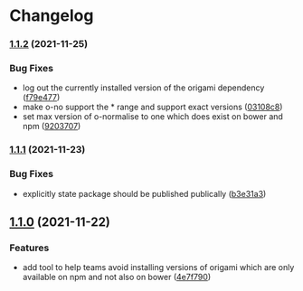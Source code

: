 # Changelog

### [1.1.2](https://www.github.com/Financial-Times/origami/compare/origami-bower-safe-version-supervisor-v1.1.1...origami-bower-safe-version-supervisor-v1.1.2) (2021-11-25)


### Bug Fixes

* log out the currently installed version of the origami dependency ([f79e477](https://www.github.com/Financial-Times/origami/commit/f79e477843a1701e43e1e94668fdfd9a359f0045))
* make o-no support the * range and support exact versions ([03108c8](https://www.github.com/Financial-Times/origami/commit/03108c853a6366f3439bea986ea9fb9cd05ccfaf))
* set max version of o-normalise to one which does exist on bower and npm ([9203707](https://www.github.com/Financial-Times/origami/commit/9203707265f25bbc518b08fdc8de2c4c32c1567c))

### [1.1.1](https://www.github.com/Financial-Times/origami/compare/origami-bower-safe-version-supervisor-v1.1.0...origami-bower-safe-version-supervisor-v1.1.1) (2021-11-23)


### Bug Fixes

* explicitly state package should be published publically  ([b3e31a3](https://www.github.com/Financial-Times/origami/commit/b3e31a36a94dd55729e32f6557920e79ab748d2d))

## [1.1.0](https://www.github.com/Financial-Times/origami/compare/origami-bower-safe-version-supervisor-v1.0.0...origami-bower-safe-version-supervisor-v1.1.0) (2021-11-22)


### Features

* add tool to help teams avoid installing versions of origami which are only available on npm and not also on bower ([4e7f790](https://www.github.com/Financial-Times/origami/commit/4e7f790ac9f4a5f8bceb88dd9bfe807370a5bd21))
